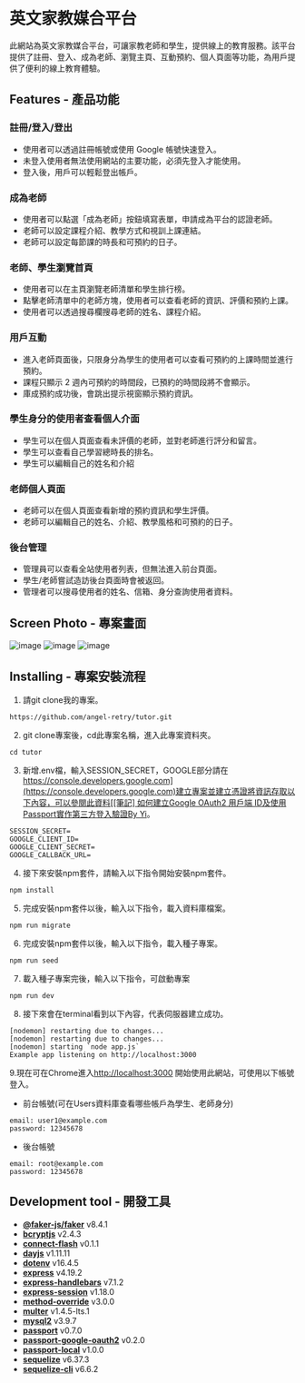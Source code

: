 # 英文家教媒合平台
此網站為英文家教媒合平台，可讓家教老師和學生，提供線上的教育服務。該平台提供了註冊、登入、成為老師、瀏覽主頁、互動預約、個人頁面等功能，為用戶提供了便利的線上教育體驗。

## Features - 產品功能
### 註冊/登入/登出
- 使用者可以透過註冊帳號或使用 Google 帳號快速登入。
- 未登入使用者無法使用網站的主要功能，必須先登入才能使用。
- 登入後，用戶可以輕鬆登出帳戶。
### 成為老師
- 使用者可以點選「成為老師」按鈕填寫表單，申請成為平台的認證老師。
- 老師可以設定課程介紹、教學方式和視訓上課連結。
- 老師可以設定每節課的時長和可預約的日子。
### 老師、學生瀏覽首頁
- 使用者可以在主頁瀏覽老師清單和學生排行榜。
- 點擊老師清單中的老師方塊，使用者可以查看老師的資訊、評價和預約上課。
- 使用者可以透過搜尋欄搜尋老師的姓名、課程介紹。
### 用戶互動
- 進入老師頁面後，只限身分為學生的使用者可以查看可預約的上課時間並進行預約。
- 課程只顯示 2 週內可預約的時間段，已預約的時間段將不會顯示。
- 庫成預約成功後，會跳出提示視窗顯示預約資訊。
### 學生身分的使用者查看個人介面
- 學生可以在個人頁面查看未評價的老師，並對老師進行評分和留言。
- 學生可以查看自己學習總時長的排名。
- 學生可以編輯自己的姓名和介紹
### 老師個人頁面
- 老師可以在個人頁面查看新增的預約資訊和學生評價。
- 老師可以編輯自己的姓名、介紹、教學風格和可預約的日子。
### 後台管理
- 管理員可以查看全站使用者列表，但無法進入前台頁面。
- 學生/老師嘗試造訪後台頁面時會被返回。
- 管理者可以搜尋使用者的姓名、信箱、身分查詢使用者資料。

## Screen Photo - 專案畫面
![image](https://github.com/angel-retry/tutor/assets/71422058/031fb6bf-183b-4c8e-9bf6-71405c674d06)
![image](https://github.com/angel-retry/tutor/assets/71422058/faf0edda-bbaa-457d-b518-8be01b9167f1)
![image](https://github.com/angel-retry/tutor/assets/71422058/bb4228ab-2438-401e-ba8e-ad45fb997ee3)

## Installing - 專案安裝流程
1. 請git clone我的專案。
```
https://github.com/angel-retry/tutor.git
```
2. git clone專案後，cd此專案名稱，進入此專案資料夾。
```
cd tutor
```
3. 新增.env檔，輸入SESSION_SECRET，GOOGLE部分請在[https://console.developers.google.com](https://console.developers.google.com)建立專案並建立憑證將資訊存取以下內容，可以參閱此資料[[筆記] 如何建立Google OAuth2 用戶端 ID及使用Passport實作第三方登入驗證By Yi](https://mt5718214.medium.com/%E7%AD%86%E8%A8%98-%E5%A6%82%E4%BD%95%E5%BB%BA%E7%AB%8Bgoogle-oauth2-%E7%94%A8%E6%88%B6%E7%AB%AF-id%E5%8F%8A%E4%BD%BF%E7%94%A8passport%E5%AF%A6%E4%BD%9C%E7%AC%AC%E4%B8%89%E6%96%B9%E7%99%BB%E5%85%A5%E9%A9%97%E8%AD%89-5ec7846dc6ad)。
```
SESSION_SECRET=
GOOGLE_CLIENT_ID=
GOOGLE_CLIENT_SECRET=
GOOGLE_CALLBACK_URL=
```
4. 接下來安裝npm套件，請輸入以下指令開始安裝npm套件。
```
npm install
```
5. 完成安裝npm套件以後，輸入以下指令，載入資料庫檔案。
```
npm run migrate
```
6. 完成安裝npm套件以後，輸入以下指令，載入種子專案。
```
npm run seed
```
7. 載入種子專案完後，輸入以下指令，可啟動專案
```
npm run dev
```
8. 接下來會在terminal看到以下內容，代表伺服器建立成功。
```
[nodemon] restarting due to changes...
[nodemon] restarting due to changes...
[nodemon] starting `node app.js`
Example app listening on http://localhost:3000
```
9.現在可在Chrome進入[http://localhost:3000](http://localhost:3000) 開始使用此網站，可使用以下帳號登入。
- 前台帳號(可在Users資料庫查看哪些帳戶為學生、老師身分)
```
email: user1@example.com
password: 12345678
```
- 後台帳號
```
email: root@example.com
password: 12345678
```
## Development tool - 開發工具
- **[@faker-js/faker](https://www.npmjs.com/package/@faker-js/faker)** v8.4.1
- **[bcryptjs](https://www.npmjs.com/package/bcryptjs)** v2.4.3
- **[connect-flash](https://www.npmjs.com/package/connect-flash)** v0.1.1
- **[dayjs](https://www.npmjs.com/package/dayjs)** v1.11.11
- **[dotenv](https://www.npmjs.com/package/dotenv)** v16.4.5
- **[express](https://www.npmjs.com/package/express)** v4.19.2
- **[express-handlebars](https://www.npmjs.com/package/express-handlebars)** v7.1.2
- **[express-session](https://www.npmjs.com/package/express-session)** v1.18.0
- **[method-override](https://www.npmjs.com/package/method-override)** v3.0.0
- **[multer](https://www.npmjs.com/package/multer)** v1.4.5-lts.1
- **[mysql2](https://www.npmjs.com/package/mysql2)** v3.9.7
- **[passport](https://www.npmjs.com/package/passport)** v0.7.0
- **[passport-google-oauth2](https://www.npmjs.com/package/passport-google-oauth2)** v0.2.0
- **[passport-local](https://www.npmjs.com/package/passport-local)** v1.0.0
- **[sequelize](https://www.npmjs.com/package/sequelize)** v6.37.3
- **[sequelize-cli](https://www.npmjs.com/package/sequelize-cli)** v6.6.2

